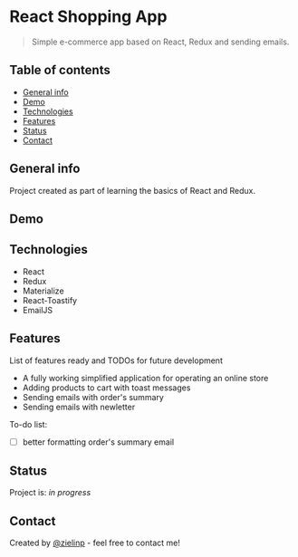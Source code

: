 # React Shopping App
> Simple e-commerce app based on React, Redux and sending emails.

## Table of contents
* [General info](#general-info)
* [Demo](#demo)
* [Technologies](#technologies)
* [Features](#features)
* [Status](#status)
* [Contact](#contact)

## General info
Project created as part of learning the basics of React and Redux.

## Demo

## Technologies
* React
* Redux
* Materialize
* React-Toastify
* EmailJS

## Features
List of features ready and TODOs for future development
* A fully working simplified application for operating an online store
* Adding products to cart with toast messages
* Sending emails with order's summary
* Sending emails with newletter

To-do list:
- [ ] better formatting order's summary email

## Status
Project is: _in progress_

## Contact
Created by [@zielinp](https://www.linkedin.com/in/zielinp/) - feel free to contact me!
